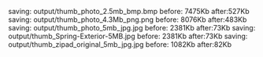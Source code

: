 saving: output/thumb_photo_2.5mb_bmp.bmp           before: 7475Kb	after:527Kb
saving: output/thumb_photo_4.3Mb_png.png           before: 8076Kb	after:483Kb
saving: output/thumb_photo_5mb_jpg.jpg             before: 2381Kb	after:73Kb
saving: output/thumb_Spring-Exterior-5MB.jpg       before: 2381Kb	after:73Kb
saving: output/thumb_zipad_original_5mb_jpg.jpg    before: 1082Kb	after:82Kb
